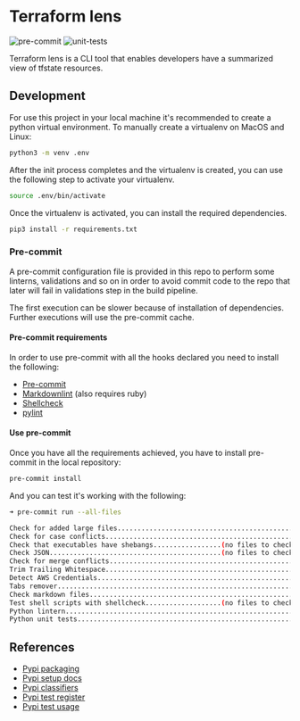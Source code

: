 # Terraform lens

![pre-commit](https://github.com/neovasili/tflens/workflows/pre-commit/badge.svg)
![unit-tests](https://github.com/neovasili/tflens/workflows/unit-tests/badge.svg)

Terraform lens is a CLI tool that enables developers have a summarized view of tfstate resources.

## Development

For use this project in your local machine it's recommended to create a python virtual environment. To manually create a virtualenv on MacOS and Linux:

```bash
python3 -m venv .env
```

After the init process completes and the virtualenv is created, you can use the following
step to activate your virtualenv.

```bash
source .env/bin/activate
```

Once the virtualenv is activated, you can install the required dependencies.

```bash
pip3 install -r requirements.txt
```

### Pre-commit

A pre-commit configuration file is provided in this repo to perform some linterns, validations and so on in order to avoid commit code to the repo that later will fail in validations step in the build pipeline.

The first execution can be slower because of installation of dependencies. Further executions will use the pre-commit cache.

#### Pre-commit requirements

In order to use pre-commit with all the hooks declared you need to install the following:

* [Pre-commit](https://pre-commit.com/#install)
* [Markdownlint](https://github.com/markdownlint/markdownlint) (also requires ruby)
* [Shellcheck](https://github.com/koalaman/shellcheck)
* [pylint](https://www.pylint.org/#install)

#### Use pre-commit

Once you have all the requirements achieved, you have to install pre-commit in the local repository:

```bash
pre-commit install
```

And you can test it's working with the following:

```bash
➜ pre-commit run --all-files

Check for added large files..............................................Passed
Check for case conflicts.................................................Passed
Check that executables have shebangs.................(no files to check)Skipped
Check JSON...........................................(no files to check)Skipped
Check for merge conflicts................................................Passed
Trim Trailing Whitespace.................................................Passed
Detect AWS Credentials...................................................Passed
Tabs remover.............................................................Passed
Check markdown files.....................................................Passed
Test shell scripts with shellcheck...................(no files to check)Skipped
Python lintern...........................................................Passed
Python unit tests........................................................Passed
```

## References

* [Pypi packaging](https://packaging.python.org/tutorials/packaging-projects/)
* [Pypi setup docs](https://packaging.python.org/guides/distributing-packages-using-setuptools/)
* [Pypi classifiers](https://pypi.org/classifiers/)
* [Pypi test register](https://test.pypi.org/account/register/)
* [Pypi test usage](https://packaging.python.org/guides/using-testpypi/)
